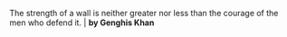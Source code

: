 The strength of a wall is neither greater nor less than the courage of the men who defend it.  | **by Genghis Khan**